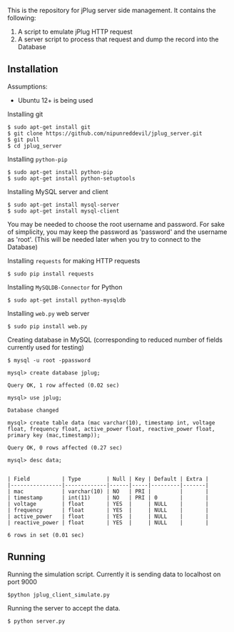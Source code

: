 This is the repository for jPlug server side management. 
It contains the following:

1. A script to emulate jPlug HTTP request
2. A server script to process that request and dump the record into the Database

Installation
------------

Assumptions:

* Ubuntu 12+ is being used

Installing git

    $ sudo apt-get install git
    $ git clone https://github.com/nipunreddevil/jplug_server.git
    $ git pull
    $ cd jplug_server

Installing `python-pip`

    $ sudo apt-get install python-pip
    $ sudo apt-get install python-setuptools

Installing MySQL server and client

    $ sudo apt-get install mysql-server
    $ sudo apt-get install mysql-client

You may be needed to choose the root username and password. For sake of simplicity,
you may keep the password as 'password' and the username as 'root'. (This will be 
needed later when you try to connect to the Database)

Installing `requests` for making HTTP requests

    $ sudo pip install requests

Installing `MySQLDB-Connector` for Python

    $ sudo apt-get install python-mysqldb

Installing `web.py` web server

    $ sudo pip install web.py

Creating database in MySQL (corresponding to reduced number of fields currently used for testing)

    $ mysql -u root -ppassword

    mysql> create database jplug;

    Query OK, 1 row affected (0.02 sec)

    mysql> use jplug;

	Database changed

	mysql> create table data (mac varchar(10), timestamp int, voltage float, frequency float, active_power float, reactive_power float, primary key (mac,timestamp));

	Query OK, 0 rows affected (0.27 sec)

	mysql> desc data;

    
	| Field          | Type        | Null | Key | Default | Extra |
	|----------------|-------------|------|-----|---------|-------|
	| mac            | varchar(10) | NO   | PRI |         |       |
	| timestamp      | int(11)     | NO   | PRI | 0       |       |
	| voltage        | float       | YES  |     | NULL    |       |
	| frequency      | float       | YES  |     | NULL    |       |
	| active_power   | float       | YES  |     | NULL    |       |
	| reactive_power | float       | YES  |     | NULL    |       |
	
	6 rows in set (0.01 sec)


Running
-------

Running the simulation script. Currently it is sending data to localhost on port 9000

    $python jplug_client_simulate.py

Running the server to accept the data.

    $ python server.py







